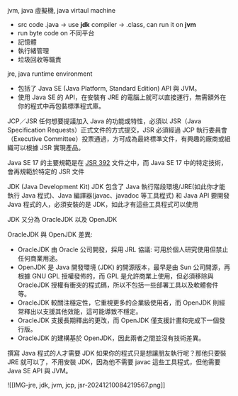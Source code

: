 
jvm, java 虛擬機, java virtaul machine
- src code .java -> use **jdk** compiler -> .class, can run it on **jvm**
- run byte code on 不同平台
- 記憶體
- 執行緒管理
- 垃圾回收等職責



jre, java runtime environment

- 包括了 Java SE (Java Platform, Standard Edition) API 與 JVM。
- 使用 Java SE 的 API，在安裝有 JRE 的電腦上就可以直接運行，無需額外在你的程式中再包裝標準程式庫。



JCP／JSR
任何想要提議加入 Java 的功能或特性，必須以 JSR（Java Specification Requests）正式文件的方式提交，JSR 必須經過 JCP 執行委員會（Executive Committee）投票通過，方可成為最終標準文件，有興趣的廠商或組織可以根據 JSR 實現產品。

Java SE 17 的主要規範是在 [JSR 392](https://jcp.org/en/jsr/detail?id=392) 文件之中，而 Java SE 17 中的特定技術，會再規範於特定的 JSR 文件




JDK (Java Development Kit)
JDK 包含了 Java 執行階段環境/JRE(如此你才能執行 Java 程式)、Java 編譯器(javac、javadoc 等工具程式) 和 Java API
要開發 Java 程式的人，必須安裝的是 JDK，如此才有這些工具程式可以使用

JDK 又分為 OracleJDK 以及 OpenJDK

OracleJDK 與 OpenJDK 差異:
- OracleJDK 由 Oracle 公司開發，採用 JRL 協議: 可用於個人研究使用但禁止任何商業用途。
- OpenJDK 是 Java 開發環境 (JDK) 的開源版本，最早是由 Sun 公司開源，再根據 GNU GPL 授權發佈的，而 GPL 是允許商業上使用，但必須移除與 OracleJDK 授權有衝突的程式碼，所以不包括一些部署工具以及軟體套件等。
- OracleJDK 較關注穩定性，它重視更多的企業級使用者，而 OpenJDK 則經常釋出以支援其他效能，這可能導致不穩定。
- OracleJDK 支援長期釋出的更改，而 OpenJDK 僅支援計畫和完成下一個發行版。
- OracleJDK 的建構基於 OpenJDK，因此兩者之間並沒有技術差異。




撰寫 Java 程式的人才需要 JDK
如果你的程式只是想讓朋友執行呢？那他只要裝 JRE 就可以了，不用安裝 JDK，因為他不需要 javac 這些工具程式，但他需要 Java SE API 與 JVM。








![[IMG-jre, jdk, jvm, jcp, jsr-20241210084219567.png]]





